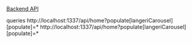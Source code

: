 [Backend API](https://api.mangadex.org/docs/docs/manga/)

queries
http://localhost:1337/api/home?populate[langeriCarousel][populate]=*
http://localhost:1337/api/home?populate[langeriCarousel][populate]=*